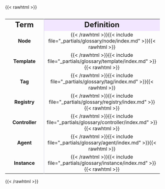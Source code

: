 ---
---

{{< rawhtml >}}
<div style="display:flex;">
<table>
<tbody style="text-align:center">
  <tr style="font-size: 1.5rem;">
    <td style="border-right: 1px solid #d1d1e0"><b>Term</b></td>
    <td style="background-color: #f2e6ff;"><b>Definition</b></td>
  </tr>
  <tr id="node">
    <td style="font-weight: bold; border-right: 1px solid #d1d1e0"">Node</td>
    <td style="width: 75%">
      {{< /rawhtml >}}{{< include file="_partials/glossary/node/index.md" >}}{{< rawhtml >}}
    </td>
  </tr>
  <tr id="template">
    <td style="font-weight: bold; border-right: 1px solid #d1d1e0"">Template</td>
    <td style="width: 75%">
      {{< /rawhtml >}}{{< include file="_partials/glossary/template/index.md" >}}{{< rawhtml >}}
    </td>
  </tr>
  <tr id="tag">
    <td style="font-weight: bold; border-right: 1px solid #d1d1e0"">Tag</td>
    <td style="width: 75%">
      {{< /rawhtml >}}{{< include file="_partials/glossary/tag/index.md" >}}{{< rawhtml >}}
    </td>
  </tr>
  <tr id="registry">
    <td style="font-weight: bold; border-right: 1px solid #d1d1e0"">Registry</td>
    <td style="width: 75%">
      {{< /rawhtml >}}{{< include file="_partials/glossary/registry/index.md" >}}{{< rawhtml >}}
    </td>
  </tr>
  <tr id="controller">
    <td style="font-weight: bold; border-right: 1px solid #d1d1e0"">Controller</td>
    <td style="width: 75%">
      {{< /rawhtml >}}{{< include file="_partials/glossary/controller/index.md" >}}{{< rawhtml >}}
    </td>
  </tr>
  <tr id="agent">
    <td style="font-weight: bold; border-right: 1px solid #d1d1e0"">Agent</td>
    <td style="width: 75%">
      {{< /rawhtml >}}{{< include file="_partials/glossary/agent/index.md" >}}{{< rawhtml >}}
    </td>
  </tr>
  <tr id="instance">
    <td style="font-weight: bold; border-right: 1px solid #d1d1e0"">Instance</td>
    <td style="width: 75%">
      {{< /rawhtml >}}{{< include file="_partials/glossary/instance/index.md" >}}{{< rawhtml >}}
    </td>
  </tr>
</tbody>
</table>
</div>
{{< /rawhtml >}}
